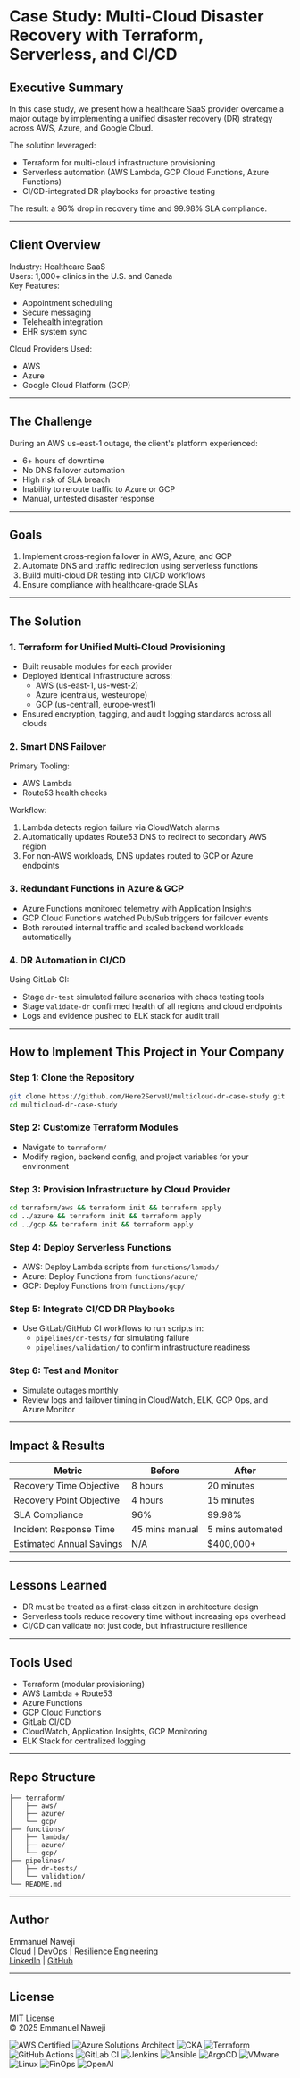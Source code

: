 # Case Study: Multi-Cloud Disaster Recovery with Terraform, Serverless, and CI/CD

## Executive Summary

In this case study, we present how a healthcare SaaS provider overcame a major outage by implementing a unified disaster recovery (DR) strategy across AWS, Azure, and Google Cloud.

The solution leveraged:
- Terraform for multi-cloud infrastructure provisioning
- Serverless automation (AWS Lambda, GCP Cloud Functions, Azure Functions)
- CI/CD-integrated DR playbooks for proactive testing

The result: a 96% drop in recovery time and 99.98% SLA compliance.

---

## Client Overview

Industry: Healthcare SaaS  
Users: 1,000+ clinics in the U.S. and Canada  
Key Features:
- Appointment scheduling
- Secure messaging
- Telehealth integration
- EHR system sync

Cloud Providers Used:
- AWS
- Azure
- Google Cloud Platform (GCP)

---

## The Challenge

During an AWS us-east-1 outage, the client's platform experienced:

- 6+ hours of downtime
- No DNS failover automation
- High risk of SLA breach
- Inability to reroute traffic to Azure or GCP
- Manual, untested disaster response

---

## Goals

1. Implement cross-region failover in AWS, Azure, and GCP  
2. Automate DNS and traffic redirection using serverless functions  
3. Build multi-cloud DR testing into CI/CD workflows  
4. Ensure compliance with healthcare-grade SLAs

---

## The Solution

### 1. Terraform for Unified Multi-Cloud Provisioning

- Built reusable modules for each provider
- Deployed identical infrastructure across:
  - AWS (us-east-1, us-west-2)
  - Azure (centralus, westeurope)
  - GCP (us-central1, europe-west1)
- Ensured encryption, tagging, and audit logging standards across all clouds

### 2. Smart DNS Failover

Primary Tooling:
- AWS Lambda
- Route53 health checks

Workflow:
1. Lambda detects region failure via CloudWatch alarms
2. Automatically updates Route53 DNS to redirect to secondary AWS region
3. For non-AWS workloads, DNS updates routed to GCP or Azure endpoints

### 3. Redundant Functions in Azure & GCP

- Azure Functions monitored telemetry with Application Insights
- GCP Cloud Functions watched Pub/Sub triggers for failover events
- Both rerouted internal traffic and scaled backend workloads automatically

### 4. DR Automation in CI/CD

Using GitLab CI:

- Stage `dr-test` simulated failure scenarios with chaos testing tools
- Stage `validate-dr` confirmed health of all regions and cloud endpoints
- Logs and evidence pushed to ELK stack for audit trail

---

## How to Implement This Project in Your Company

### Step 1: Clone the Repository
```bash
git clone https://github.com/Here2ServeU/multicloud-dr-case-study.git
cd multicloud-dr-case-study
```

### Step 2: Customize Terraform Modules
- Navigate to `terraform/`
- Modify region, backend config, and project variables for your environment

### Step 3: Provision Infrastructure by Cloud Provider
```bash
cd terraform/aws && terraform init && terraform apply
cd ../azure && terraform init && terraform apply
cd ../gcp && terraform init && terraform apply
```

### Step 4: Deploy Serverless Functions
- AWS: Deploy Lambda scripts from `functions/lambda/`
- Azure: Deploy Functions from `functions/azure/`
- GCP: Deploy Functions from `functions/gcp/`

### Step 5: Integrate CI/CD DR Playbooks
- Use GitLab/GitHub CI workflows to run scripts in:
  - `pipelines/dr-tests/` for simulating failure
  - `pipelines/validation/` to confirm infrastructure readiness

### Step 6: Test and Monitor
- Simulate outages monthly
- Review logs and failover timing in CloudWatch, ELK, GCP Ops, and Azure Monitor

---

## Impact & Results

| Metric                     | Before         | After          |
|---------------------------|----------------|----------------|
| Recovery Time Objective   | 8 hours        | 20 minutes     |
| Recovery Point Objective  | 4 hours        | 15 minutes     |
| SLA Compliance            | 96%            | 99.98%         |
| Incident Response Time    | 45 mins manual | 5 mins automated |
| Estimated Annual Savings  | N/A            | $400,000+      |

---

## Lessons Learned

- DR must be treated as a first-class citizen in architecture design
- Serverless tools reduce recovery time without increasing ops overhead
- CI/CD can validate not just code, but infrastructure resilience

---

## Tools Used

- Terraform (modular provisioning)
- AWS Lambda + Route53
- Azure Functions
- GCP Cloud Functions
- GitLab CI/CD
- CloudWatch, Application Insights, GCP Monitoring
- ELK Stack for centralized logging

---

## Repo Structure

```
├── terraform/
│   ├── aws/
│   ├── azure/
│   └── gcp/
├── functions/
│   ├── lambda/
│   ├── azure/
│   └── gcp/
├── pipelines/
│   ├── dr-tests/
│   └── validation/
└── README.md
```

---

## Author

Emmanuel Naweji  
Cloud | DevOps | Resilience Engineering  
[LinkedIn](https://linkedin.com/in/ready2assist) | [GitHub](https://github.com/Here2ServeU)

---

## License

MIT License  
© 2025 Emmanuel Naweji

![AWS Certified](https://img.shields.io/badge/AWS-Certified-blue?logo=amazonaws)
![Azure Solutions Architect](https://img.shields.io/badge/Azure-Solutions%20Architect-0078D4?logo=microsoftazure)
![CKA](https://img.shields.io/badge/Kubernetes-CKA-blue?logo=kubernetes)
![Terraform](https://img.shields.io/badge/IaC-Terraform-623CE4?logo=terraform)
![GitHub Actions](https://img.shields.io/badge/CI/CD-GitHub%20Actions-blue?logo=githubactions)
![GitLab CI](https://img.shields.io/badge/CI/CD-GitLab%20CI-FC6D26?logo=gitlab)
![Jenkins](https://img.shields.io/badge/CI/CD-Jenkins-D24939?logo=jenkins)
![Ansible](https://img.shields.io/badge/Automation-Ansible-red?logo=ansible)
![ArgoCD](https://img.shields.io/badge/GitOps-ArgoCD-orange?logo=argo)
![VMware](https://img.shields.io/badge/Virtualization-VMware-607078?logo=vmware)
![Linux](https://img.shields.io/badge/OS-Linux-black?logo=linux)
![FinOps](https://img.shields.io/badge/FinOps-Cost%20Optimization-green?logo=money)
![OpenAI](https://img.shields.io/badge/AI-OpenAI-ff9900?logo=openai)
